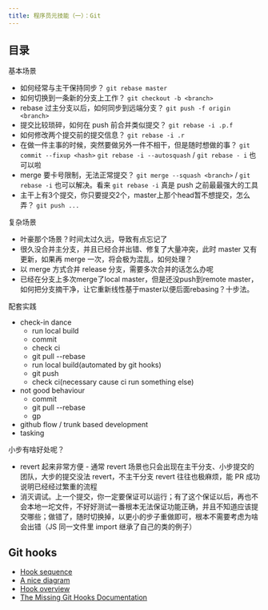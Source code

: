 ```yaml
---
title: 程序员元技能（一）：Git
---
```


## 目录

基本场景

* 如何经常与主干保持同步？ `git rebase master`
* 如何切换到一条新的分支上工作？ `git checkout -b <branch>`
* rebase 过主分支以后，如何同步到远端分支？ `git push -f origin <branch>`
* 提交比较琐碎，如何在 push 前合并类似提交？ `git rebase -i .p.f`
* 如何修改两个提交前的提交信息？ `git rebase -i .r`
* 在做一件主事的时候，突然要做另外一件不相干，但是随时想做的事？ `git commit --fixup <hash>` `git rebase -i --autosquash` / `git rebase - i` 也可以啦
* merge 要卡号限制，无法正常提交？ `git merge --squash <branch>` / `git rebase -i` 也可以解决。看来 `git rebase -i` 真是 push 之前最最强大的工具
* 主干上有3个提交，你只要提交2个，master上那个head暂不想提交，怎么弄？ `git push ...`

复杂场景

* 叶豪那个场景？时间太过久远，导致有点忘记了
* 很久没合并主分支，并且已经合并出错、修复了大量冲突，此时 master 又有更新，如果再 merge 一次，将会极为混乱，如何处理？
* 以 merge 方式合并 release 分支，需要多次合并的话怎么办呢
* 已经在分支上多次merge了local master，但是还没push到remote master，如何把分支摘干净，让它重新线性基于master以便后面rebasing？十步法。

配套实践

* check-in dance
  * run local build
  * commit
  * check ci
  * git pull --rebase
  * run local build(automated by git hooks)
  * git push
  * check ci(necessary cause ci run something else)
* not good behaviour
  * commit
  * git pull --rebase
  * gp
* github flow / trunk based development
* tasking

小步有啥好处呢？

* revert 起来非常方便 - 通常 revert 场景也只会出现在主干分支、小步提交的团队，大步的提交没法 revert，不主干分支 revert 往往也极麻烦，能 PR 成功说明已经经过繁重的流程
* 消灭调试。上一个提交，你一定要保证可以运行；有了这个保证以后，再也不会本地一坨文件，不好好测试一番根本无法保证功能正确，并且不知道应该提交哪些；做错了，随时切换掉，以更小的步子重做即可，根本不需要考虑为啥会出错（JS 同一文件里 import 继承了自己的类的例子）

## Git hooks 

* [Hook sequence](https://wilsonmar.github.io/git-hooks/)
* [A nice diagram](https://devopedia.org/git-hooks)
* [Hook overview](https://www.analysisandsolutions.com/code/git-hooks-summary-cheat-sheet.htm)
* [The Missing Git Hooks Documentation](https://longair.net/blog/2011/04/09/missing-git-hooks-documentation/)
